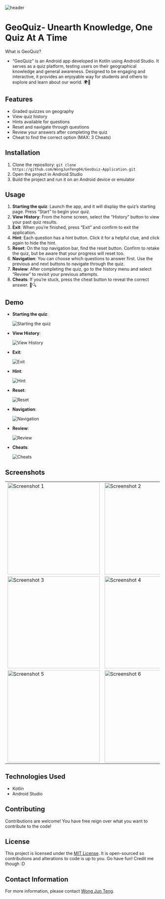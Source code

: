 ![header](https://github.com/WongJunTeng04/GeoQuiz-Application/assets/151650892/50566c63-92d6-4371-aa9e-5218637ec8da)

# GeoQuiz- Unearth Knowledge, One Quiz At A Time

What is GeoQuiz?
- “GeoQuiz” is an Android app developed in Kotlin using Android Studio. It serves as a quiz platform, testing users on their geographical knowledge and general awareness. Designed to be engaging and interactive, it provides an enjoyable way for students and others to explore and learn about our world. 🌍📱

## Features

- Graded quizzes on geography
- View quiz history
- Hints available for questions
- Reset and navigate through questions
- Review your answers after completing the quiz
- Cheat to find the correct option (MAX: 3 Cheats)

## Installation

1. Clone the repository: `git clone https://github.com/WongJunTeng04/GeoQuiz-Application.git`
2. Open the project in Android Studio
3. Build the project and run it on an Android device or emulator

## Usage

1. **Starting the quiz**: Launch the app, and it will display the quiz’s starting page. Press “Start” to begin your quiz.
2. **View History**: From the home screen, select the “History” button to view your past quiz results.
3. **Exit**: When you’re finished, press “Exit” and confirm to exit the application.
4. **Hint**: Each question has a hint button. Click it for a helpful clue, and click again to hide the hint.
5. **Reset**:  On the top navigation bar, find the reset button. Confirm to retake the quiz, but be aware that your progress will reset too.
6. **Navigation**: You can choose which questions to answer first. Use the previous and next buttons to navigate through the quiz.
7. **Review**: After completing the quiz, go to the history menu and select “Review” to revisit your previous attempts.
8. **Cheats**: If you’re stuck, press the cheat button to reveal the correct answer. 🧠🔍

## Demo
- **Starting the quiz**:

  ![Starting the quiz](https://github.com/WongJunTeng04/GeoQuiz-Application/assets/151650892/400e91ec-4542-429b-a022-fd5a655411c0)

- **View History**:
  
  ![View History](https://github.com/WongJunTeng04/GeoQuiz-Application/assets/151650892/44e53bef-aa36-4220-a3f7-30e5338b3438)

- **Exit**:
  
  ![Exit](https://github.com/WongJunTeng04/GeoQuiz-Application/assets/151650892/3ff58c5e-24e7-4494-b42d-2193426641ab)
  
- **Hint**:
  
  ![Hint](https://github.com/WongJunTeng04/GeoQuiz-Application/assets/151650892/c4e29f09-c774-40a9-8e34-27cc5af6700e)

- **Reset**:
  
  ![Reset](https://github.com/WongJunTeng04/GeoQuiz-Application/assets/151650892/6a3b0269-0f8e-4f3c-96a5-343096c137c3)
  
- **Navigation**:
  
  ![Navigation](https://github.com/WongJunTeng04/GeoQuiz-Application/assets/151650892/17c0e2ef-3518-4dfa-8a20-90465d535e71)
  
- **Review**:
  
  ![Review](https://github.com/WongJunTeng04/GeoQuiz-Application/assets/151650892/ef239ad7-3859-469d-9c90-c3928aa385f9)

- **Cheats**:
  
  ![Cheats](https://github.com/WongJunTeng04/GeoQuiz-Application/assets/151650892/905377ee-d0f8-4f27-9c8e-e1c40fd5fd45)

## Screenshots
<table>
  <tr>
    <td><img src="https://github.com/WongJunTeng04/GeoQuiz-Application/assets/151650892/a7b8b312-6b43-4242-bbb7-59d9457e73a4" alt="Screenshot 1" width="300"/></td>
    <td><img src="https://github.com/WongJunTeng04/GeoQuiz-Application/assets/151650892/599b47da-b7db-409c-aec9-3edd36f70884" alt="Screenshot 2" width="300"/></td>
  </tr>
  <tr>
    <td><img src="https://github.com/WongJunTeng04/GeoQuiz-Application/assets/151650892/1012bda4-9cbf-4930-b3a4-875610652da7" alt="Screenshot 3" width="300"/></td>
    <td><img src="https://github.com/WongJunTeng04/GeoQuiz-Application/assets/151650892/be980fcc-9743-4e2a-8352-e0ca5636070e" alt="Screenshot 4" width="300"/></td>
  </tr>
	<tr>
    <td><img src="https://github.com/WongJunTeng04/GeoQuiz-Application/assets/151650892/b92c1085-404c-4891-8266-888d1bec7131" alt="Screenshot 5" width="300"/></td>
    <td><img src="https://github.com/WongJunTeng04/GeoQuiz-Application/assets/151650892/1690fc03-f7cb-44c8-91ab-d3936dfa3834" alt="Screenshot 6" width="300"/></td>
  </tr>
</table>

## Technologies Used

- Kotlin
- Android Studio

## Contributing

Contributions are welcome! You have free reign over what you want to contribute to the code!

## License

This project is licensed under the [MIT License](MIT-LICENSE.txt). It is open-sourced so contributions and alterations to code is up to you. Go have fun! Credit me though :D

## Contact Information

For more information, please contact [Wong Jun Teng](mailto:junteng.wong01@gmail.com).
